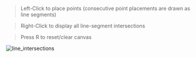 >Left-Click to place points (consecutive point placements are drawn as line segments)

>Right-Click to display all line-segment intersections

>Press R to reset/clear canvas

![line_intersections](https://user-images.githubusercontent.com/75807819/223898925-c3e25c22-9081-4b14-9de7-bdbe12cd04e9.gif)
